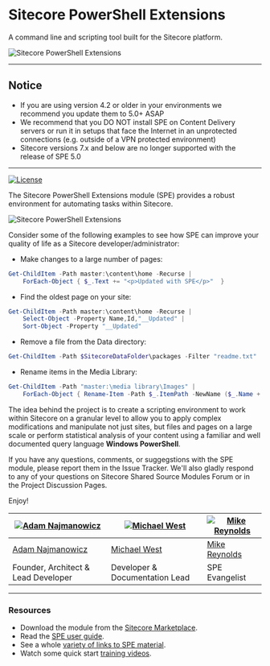 # Sitecore PowerShell Extensions

A command line and scripting tool built for the Sitecore platform.

![Sitecore PowerShell Extensions](https://raw.githubusercontent.com/SitecorePowerShell/Console/master/readme-console-ise.png)

---

## Notice

> 
* If you are using version 4.2 or older in your environments we recommend you update them to 5.0+ ASAP
* We recommend that you DO NOT install SPE on Content Delivery servers
or run it in setups that face the Internet in an unprotected connections 
(e.g. outside of a VPN protected environment)
* Sitecore versions 7.x and below are no longer supported with the release of SPE 5.0
---

[![License](https://img.shields.io/badge/license-MIT%20License-brightgreen.svg)](https://opensource.org/licenses/MIT)

The Sitecore PowerShell Extensions module (SPE) provides a robust environment for automating tasks within Sitecore.

![Sitecore PowerShell Extensions](https://raw.githubusercontent.com/SitecorePowerShell/Console/master/readme-ise.gif)

Consider some of the following examples to see how SPE can improve your quality of life as a Sitecore developer/administrator:

- Make changes to a large number of pages:
```powershell
Get-ChildItem -Path master:\content\home -Recurse | 
    ForEach-Object { $_.Text += "<p>Updated with SPE</p>"  }
```

- Find the oldest page on your site:
```powershell
Get-ChildItem -Path master:\content\home -Recurse | 
    Select-Object -Property Name,Id,"__Updated" | 
    Sort-Object -Property "__Updated"
```

- Remove a file from the Data directory:
```powershell
Get-ChildItem -Path $SitecoreDataFolder\packages -Filter "readme.txt" | Remove-Item
```

- Rename items in the Media Library:
```powershell
Get-ChildItem -Path "master:\media library\Images" | 
    ForEach-Object { Rename-Item -Path $_.ItemPath -NewName ($_.Name + "-old") }
```

The idea behind the project is to create a scripting environment to work within Sitecore on a granular level to allow you to apply complex modifications and manipulate not just sites, but files and pages on a large scale or perform statistical analysis of your content using a familiar and well documented query language **Windows PowerShell**.

If you have any questions, comments, or suggegstions with the SPE module, please report them in the Issue Tracker. We'll also gladly respond to any of your questions on Sitecore Shared Source Modules Forum or in the Project Discussion Pages.

Enjoy!

| [![Adam Najmanowicz](https://avatars2.githubusercontent.com/u/1209953?v=3&s=125)](https://github.com/AdamNaj) | [![Michael West](https://gravatar.com/avatar/a2914bafbdf4e967701eb4732bde01c5?s=125)](https://github.com/michaellwest) | [![Mike Reynolds](https://gravatar.com/avatar/cb60f2c25deefe0f05b4157cc638fad5?s=125)](https://github.com/scjunkie) |
---|---|---
| [Adam Najmanowicz](https://blog.najmanowicz.com) | [Michael West](https://michaellwest.blogspot.com) | [Mike Reynolds](https://sitecorejunkie.com) |
| Founder, Architect & Lead Developer | Developer & Documentation Lead | SPE Evangelist |

---

### Resources

* Download the module from the [Sitecore Marketplace](http://marketplace.sitecore.net/en/Modules/Sitecore_PowerShell_console.aspx).
* Read the [SPE user guide](https://doc.sitecorepowershell.com/).
* See a whole [variety of links to SPE material](http://blog.najmanowicz.com/sitecore-powershell-console/).
* Watch some quick start [training videos](http://www.youtube.com/playlist?list=PLph7ZchYd_nCypVZSNkudGwPFRqf1na0b).
